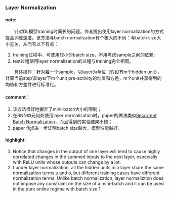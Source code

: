### Layer Normalization

#### note:
&emsp;&emsp;针对DL模型training时间长的问题，作者提出使用layer normalization的方式提高训练速度。该方法与batch normalization有个极大的不同：与batch size大小无关，从而有以下有点：
  1. training过程中，可使用较小的batch size，不用考虑sample之间的依赖;
  2. test过程使用layer normalization的过程与training完全相同。
  
&emsp;&emsp;具体操作：针对每一个sample，以layer为单位（假设有m个hidden unit），计算当前step该layer下m个unit pre-activity的均值和方差，m个unit共享得到的均值和方差并进行标准化。

#### comment：
  1. 该方法很好地摒弃了mini-batch大小的限制；
  2. 在RNN单元何处使用layer normalization时，paper的做法类似[Recurrent Batch Normalization](https://arxiv.org/abs/1603.09025)，而且得到的实验结果不错；
  3. paper fig6进一步证明batch size越大，模型性能越好。
  
#### highlight:
  1. Notice that changes in the output of one layer will tend to cause highly correlated changes in the summed inputs to the next layer, especially with ReLU units whose outputs can change by a lot.
  2. t under layer normalization, all the hidden units in a layer share the same normalization terms µ and σ, but different training cases have different normalization terms. Unlike batch normalization, layer normaliztion does not impose any constraint on the size of a mini-batch and it can be used in the pure online regime with batch size 1.
  
